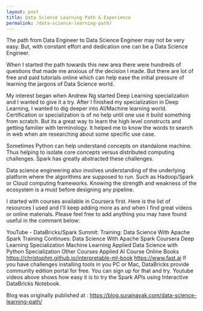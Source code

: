 ```yaml
---
layout: post
title: Data Science Learning Path & Experience
permalink: /data-science-learning-path/
---
```


The path from Data Engineer to Data Science Engineer may not be very easy. But, with constant effort and dedication one can be a Data Science Engineer.

When I started the path towards this new area there were hundreds of questions that made me anxious of the decision I made. But there are lot of free and paid tutorials online which can help ease the initial pressure of learning the jargons of Data Science world.

My interest began when Andrew Ng started Deep Learning specialization and I wanted to give it a try. After I finished my specialization in Deep Learning, I wanted to dig deeper into AI/Machine learning world. Certification or specialization is of no help until one use it build something from scratch. But its a great way to learn the high level constructs and getting familier with terminology. It helped me to know the words to search in web when am researching about some specific use case.

Sometimes Python can help understand concepts on standalone machine. Thus helping to isolate core concepts versus distributed computing challenges. Spark has greatly abstracted these challenges.

Data science engineering also involves understanding of the underlying platform where the algorithms are supposed to run. Such as Hadoop/Spark or Cloud computing frameworks. Knowing the strength and weakness of the ecosystem is a must before designing any pipeline.

I started with courses available in Coursera first. Here is the list of resources I used and I'll keep adding more as and when I find great videos or online materials. Please feel free to add anything you may have found useful in the comment below:

YouTube - DataBricks/Spark Summit:
Training: Data Science With Apache Spark
Training Continues: Data Science With Apache Spark
Coursera
Deep Learning Specialization
Machine Learning
Applied Data Science with Python Specialization
Other Courses
Applied AI Course
Online Books
https://christophm.github.io/interpretable-ml-book
https://www.fast.ai
If you have challenges installing tools in you PC or Mac, DataBricks provide community edition portal for free. You can sign up for that and try. Youtube videos above shows how easy it is to try the Spark APIs using Interactive DataBricks Notebook.

Blog was originally published at : https://blog.surajnayak.com/data-science-learning-path/
